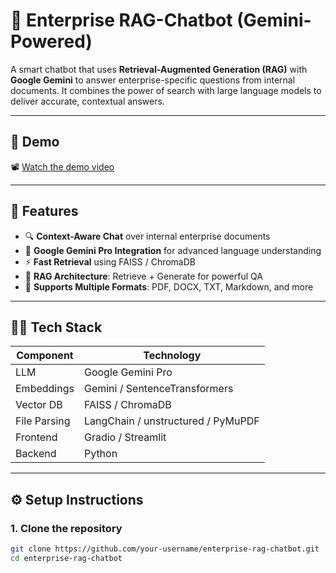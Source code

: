 # 🏢 Enterprise RAG-Chatbot (Gemini-Powered)

A smart chatbot that uses **Retrieval-Augmented Generation (RAG)** with **Google Gemini** to answer enterprise-specific questions from internal documents. It combines the power of search with large language models to deliver accurate, contextual answers.

---

## 🎥 Demo

📽️ [Watch the demo video](your-video-link-here.mp4)

---

## 🚀 Features

- 🔍 **Context-Aware Chat** over internal enterprise documents
- 🤖 **Google Gemini Pro Integration** for advanced language understanding
- ⚡ **Fast Retrieval** using FAISS / ChromaDB
- 🧠 **RAG Architecture**: Retrieve + Generate for powerful QA
- 📄 **Supports Multiple Formats**: PDF, DOCX, TXT, Markdown, and more

---

## 🧑‍💻 Tech Stack

| Component       | Technology         |
|----------------|--------------------|
| LLM             | Google Gemini Pro |
| Embeddings      | Gemini / SentenceTransformers |
| Vector DB       | FAISS / ChromaDB  |
| File Parsing    | LangChain / unstructured / PyMuPDF |
| Frontend        | Gradio / Streamlit |
| Backend         | Python             |

---

## ⚙️ Setup Instructions

### 1. Clone the repository

```bash
git clone https://github.com/your-username/enterprise-rag-chatbot.git
cd enterprise-rag-chatbot
